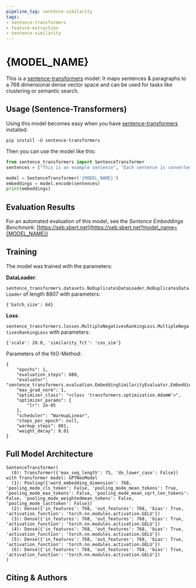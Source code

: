 ```yaml
---
pipeline_tag: sentence-similarity
tags:
- sentence-transformers
- feature-extraction
- sentence-similarity
---
```


# {MODEL_NAME}

This is a [sentence-transformers](https://www.SBERT.net) model: It maps sentences & paragraphs to a 768 dimensional dense vector space and can be used for tasks like clustering or semantic search.

<!--- Describe your model here -->

## Usage (Sentence-Transformers)

Using this model becomes easy when you have [sentence-transformers](https://www.SBERT.net) installed:

```
pip install -U sentence-transformers
```

Then you can use the model like this:

```python
from sentence_transformers import SentenceTransformer
sentences = ["This is an example sentence", "Each sentence is converted"]

model = SentenceTransformer('{MODEL_NAME}')
embeddings = model.encode(sentences)
print(embeddings)
```



## Evaluation Results

<!--- Describe how your model was evaluated -->

For an automated evaluation of this model, see the *Sentence Embeddings Benchmark*: [https://seb.sbert.net](https://seb.sbert.net?model_name={MODEL_NAME})


## Training
The model was trained with the parameters:

**DataLoader**:

`sentence_transformers.datasets.NoDuplicatesDataLoader.NoDuplicatesDataLoader` of length 8807 with parameters:
```
{'batch_size': 64}
```

**Loss**:

`sentence_transformers.losses.MultipleNegativesRankingLoss.MultipleNegativesRankingLoss` with parameters:
  ```
  {'scale': 20.0, 'similarity_fct': 'cos_sim'}
  ```

Parameters of the fit()-Method:
```
{
    "epochs": 1,
    "evaluation_steps": 880,
    "evaluator": "sentence_transformers.evaluation.EmbeddingSimilarityEvaluator.EmbeddingSimilarityEvaluator",
    "max_grad_norm": 1,
    "optimizer_class": "<class 'transformers.optimization.AdamW'>",
    "optimizer_params": {
        "lr": 2e-05
    },
    "scheduler": "WarmupLinear",
    "steps_per_epoch": null,
    "warmup_steps": 881,
    "weight_decay": 0.01
}
```


## Full Model Architecture
```
SentenceTransformer(
  (0): Transformer({'max_seq_length': 75, 'do_lower_case': False}) with Transformer model: GPTNeoModel 
  (1): Pooling({'word_embedding_dimension': 768, 'pooling_mode_cls_token': False, 'pooling_mode_mean_tokens': True, 'pooling_mode_max_tokens': False, 'pooling_mode_mean_sqrt_len_tokens': False, 'pooling_mode_weightedmean_tokens': False, 'pooling_mode_lasttoken': False})
  (2): Dense({'in_features': 768, 'out_features': 768, 'bias': True, 'activation_function': 'torch.nn.modules.activation.GELU'})
  (3): Dense({'in_features': 768, 'out_features': 768, 'bias': True, 'activation_function': 'torch.nn.modules.activation.GELU'})
  (4): Dense({'in_features': 768, 'out_features': 768, 'bias': True, 'activation_function': 'torch.nn.modules.activation.GELU'})
  (5): Dense({'in_features': 768, 'out_features': 768, 'bias': True, 'activation_function': 'torch.nn.modules.activation.GELU'})
  (6): Dense({'in_features': 768, 'out_features': 768, 'bias': True, 'activation_function': 'torch.nn.modules.activation.GELU'})
)
```

## Citing & Authors

<!--- Describe where people can find more information -->